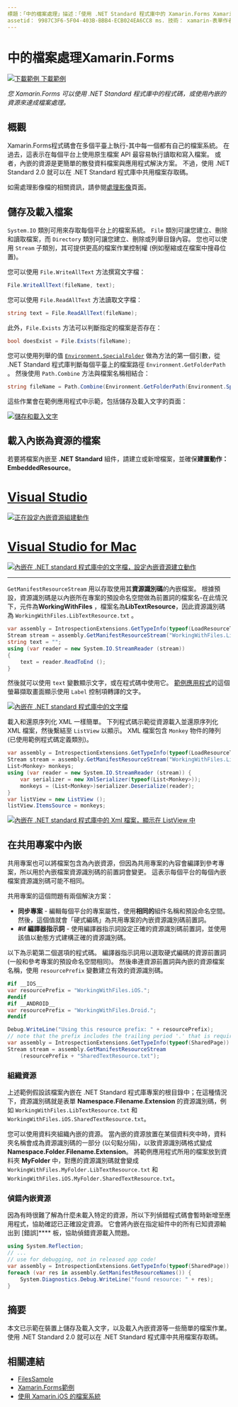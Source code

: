 ```yaml
---
標題：「中的檔案處理」描述：「使用 .NET Standard 程式庫中的 Xamarin.Forms Xamarin.Forms 程式碼，或使用內嵌的資源，即可達成的檔案處理。」
assetid： 9987C3F6-5F04-403B-BBB4-ECB024EA6CC8 ms. 技術： xamarin-表單作者： davidbritch ms. author： dabritch ms. 日期：06/21/2018 否-loc： [ Xamarin.Forms ， Xamarin.Essentials ]
---
```


# <a name="file-handling-in-xamarinforms"></a>中的檔案處理Xamarin.Forms

[![下載範例 ](~/media/shared/download.png) 下載範例](https://docs.microsoft.com/samples/xamarin/xamarin-forms-samples/workingwithfiles)

_您 Xamarin.Forms 可以使用 .NET Standard 程式庫中的程式碼，或使用內嵌的資源來達成檔案處理。_

## <a name="overview"></a>概觀

Xamarin.Forms程式碼會在多個平臺上執行-其中每一個都有自己的檔案系統。 在過去，這表示在每個平台上使用原生檔案 API 最容易執行讀取和寫入檔案。 或者，內嵌的資源是更簡單的散發資料檔案與應用程式解決方案。 不過，使用 .NET Standard 2.0 就可以在 .NET Standard 程式庫中共用檔案存取碼。

如需處理影像檔的相關資訊，請參閱[處理影像](~/xamarin-forms/user-interface/images.md)頁面。

<a name="Loading_and_Saving_Files" />

## <a name="saving-and-loading-files"></a>儲存及載入檔案

`System.IO` 類別可用來存取每個平台上的檔案系統。 `File` 類別可讓您建立、刪除和讀取檔案，而 `Directory` 類別可讓您建立、刪除或列舉目錄內容。 您也可以使用 `Stream` 子類別，其可提供更高的檔案作業控制權 (例如壓縮或在檔案中搜尋位置)。

您可以使用 `File.WriteAllText` 方法撰寫文字檔：

```csharp
File.WriteAllText(fileName, text);
```

您可以使用 `File.ReadAllText` 方法讀取文字檔：

```csharp
string text = File.ReadAllText(fileName);
```

此外，`File.Exists` 方法可以判斷指定的檔案是否存在：

```csharp
bool doesExist = File.Exists(fileName);
```

您可以使用列舉的值 [`Environment.SpecialFolder`](xref:System.Environment.SpecialFolder) 做為方法的第一個引數，從 .NET Standard 程式庫判斷每個平臺上的檔案路徑 `Environment.GetFolderPath` 。 然後使用 `Path.Combine` 方法與檔案名稱相結合：

```csharp
string fileName = Path.Combine(Environment.GetFolderPath(Environment.SpecialFolder.LocalApplicationData), "temp.txt");
```

這些作業會在範例應用程式中示範，包括儲存及載入文字的頁面：

[![儲存和載入文字](files-images/saveandload-sml.png "在應用程式中儲存及載入檔案")](files-images/saveandload.png#lightbox "在應用程式中儲存及載入檔案")

<a name="Loading_Files_Embedded_as_Resources" />

## <a name="loading-files-embedded-as-resources"></a>載入內嵌為資源的檔案

若要將檔案內嵌至 **.NET Standard** 組件，請建立或新增檔案，並確保**建置動作：EmbeddedResource**。

# <a name="visual-studio"></a>[Visual Studio](#tab/windows)

[![正在設定內嵌資源組建動作](files-images/vs-embeddedresource-sml.png "設定 EmbeddedResource BuildAction")](files-images/vs-embeddedresource.png#lightbox "設定 EmbeddedResource BuildAction")

# <a name="visual-studio-for-mac"></a>[Visual Studio for Mac](#tab/macos)

[![內嵌在 .NET standard 程式庫中的文字檔，設定內嵌資源建立動作](files-images/xs-embeddedresource-sml.png "設定 EmbeddedResource BuildAction")](files-images/xs-embeddedresource.png#lightbox "設定 EmbeddedResource BuildAction")

-----

`GetManifestResourceStream` 用以存取使用其**資源識別碼**的內嵌檔案。 根據預設，資源識別碼是以內嵌所在專案的預設命名空間做為前置詞的檔案名-在此情況下，元件為**WorkingWithFiles** ，檔案名為**LibTextResource**，因此資源識別碼為 `WorkingWithFiles.LibTextResource.txt` 。

```csharp
var assembly = IntrospectionExtensions.GetTypeInfo(typeof(LoadResourceText)).Assembly;
Stream stream = assembly.GetManifestResourceStream("WorkingWithFiles.LibTextResource.txt");
string text = "";
using (var reader = new System.IO.StreamReader (stream))
{  
    text = reader.ReadToEnd ();
}
```

然後就可以使用 `text` 變數顯示文字，或在程式碼中使用它。 [範例應用程式](https://docs.microsoft.com/samples/xamarin/xamarin-forms-samples/workingwithfiles)的這個螢幕擷取畫面顯示使用 `Label` 控制項轉譯的文字。

 [![內嵌在 .NET standard 程式庫中的文字檔](files-images/pcltext-sml.png "應用程式中顯示 .NET Standard 程式庫中的內嵌文字檔")](files-images/pcltext.png#lightbox "應用程式中顯示 .NET Standard 程式庫中的內嵌文字檔")

載入和還原序列化 XML 一樣簡單。 下列程式碼示範從資源載入並還原序列化 XML 檔案，然後繫結至 `ListView` 以顯示。 XML 檔案包含 `Monkey` 物件的陣列 (已使用範例程式碼定義類別)。

```csharp
var assembly = IntrospectionExtensions.GetTypeInfo(typeof(LoadResourceText)).Assembly;
Stream stream = assembly.GetManifestResourceStream("WorkingWithFiles.LibXmlResource.xml");
List<Monkey> monkeys;
using (var reader = new System.IO.StreamReader (stream)) {
    var serializer = new XmlSerializer(typeof(List<Monkey>));
    monkeys = (List<Monkey>)serializer.Deserialize(reader);
}
var listView = new ListView ();
listView.ItemsSource = monkeys;
```

 [![內嵌在 .NET standard 程式庫中的 Xml 檔案，顯示在 ListView 中](files-images/pclxml-sml.png "ListView 中顯示的 .NET standard 程式庫中的內嵌 XML 檔案")](files-images/pclxml.png#lightbox "ListView 中顯示的 .NET standard 程式庫中的內嵌 XML 檔案")

<a name="Embedding_in_Shared_Projects" />

## <a name="embedding-in-shared-projects"></a>在共用專案中內嵌

共用專案也可以將檔案包含為內嵌資源，但因為共用專案的內容會編譯到參考專案，所以用於內嵌檔案資源識別碼的前置詞會變更。 這表示每個平台的每個內嵌檔案資源識別碼可能不相同。

共用專案的這個問題有兩個解決方案：

- **同步專案** - 編輯每個平台的專案屬性，使用**相同的**組件名稱和預設命名空間。 然後，這個值就會「硬式編碼」為共用專案的內嵌資源識別碼前置詞。
- **#if 編譯器指示詞** - 使用編譯器指示詞設定正確的資源識別碼前置詞，並使用該值以動態方式建構正確的資源識別碼。

以下為示範第二個選項的程式碼。 編譯器指示詞用以選取硬式編碼的資源前置詞 (一般和參考專案的預設命名空間相同)。 然後串連資源前置詞與內嵌的資源檔案名稱，使用 `resourcePrefix` 變數建立有效的資源識別碼。

```csharp
#if __IOS__
var resourcePrefix = "WorkingWithFiles.iOS.";
#endif
#if __ANDROID__
var resourcePrefix = "WorkingWithFiles.Droid.";
#endif

Debug.WriteLine("Using this resource prefix: " + resourcePrefix);
// note that the prefix includes the trailing period '.' that is required
var assembly = IntrospectionExtensions.GetTypeInfo(typeof(SharedPage)).Assembly;
Stream stream = assembly.GetManifestResourceStream
    (resourcePrefix + "SharedTextResource.txt");
```

<a name="Organizing_Resources" />

### <a name="organizing-resources"></a>組織資源

上述範例假設該檔案內嵌在 .NET Standard 程式庫專案的根目錄中；在這種情況下，資源識別碼就是表單 **Namespace.Filename.Extension** 的資源識別碼，例如 `WorkingWithFiles.LibTextResource.txt` 和 `WorkingWithFiles.iOS.SharedTextResource.txt`。

您可以使用資料夾組織內嵌的資源。 當內嵌的資源放置在某個資料夾中時，資料夾名稱會成為資源識別碼的一部分 (以句點分隔)，以致資源識別碼格式變成 **Namespace.Folder.Filename.Extension**。 將範例應用程式所用的檔案放到資料夾 **MyFolder** 中，對應的資源識別碼就會變成 `WorkingWithFiles.MyFolder.LibTextResource.txt` 和 `WorkingWithFiles.iOS.MyFolder.SharedTextResource.txt`。

<a name="Debugging_Embedded_Resources" />

### <a name="debugging-embedded-resources"></a>偵錯內嵌資源

因為有時很難了解為什麼未載入特定的資源，所以下列偵錯程式碼會暫時新增至應用程式，協助確認已正確設定資源。 它會將內嵌在指定組件中的所有已知資源輸出到 [錯誤]**** 板，協助偵錯資源載入問題。

```csharp
using System.Reflection;
// ...
// use for debugging, not in released app code!
var assembly = IntrospectionExtensions.GetTypeInfo(typeof(SharedPage)).Assembly;
foreach (var res in assembly.GetManifestResourceNames()) {
    System.Diagnostics.Debug.WriteLine("found resource: " + res);
}
```

## <a name="summary"></a>摘要

本文已示範在裝置上儲存及載入文字，以及載入內嵌資源等一些簡單的檔案作業。 使用 .NET Standard 2.0 就可以在 .NET Standard 程式庫中共用檔案存取碼。

## <a name="related-links"></a>相關連結

- [FilesSample](https://docs.microsoft.com/samples/xamarin/xamarin-forms-samples/workingwithfiles)
- [Xamarin.Forms範例](https://github.com/xamarin/xamarin-forms-samples)
- [使用 Xamarin.iOS 的檔案系統](~/ios/app-fundamentals/file-system.md)
